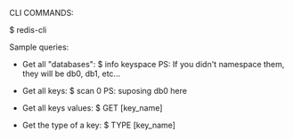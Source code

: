 CLI COMMANDS:

$ redis-cli

Sample queries:

- Get all "databases":
    $ info keyspace
    PS: If you didn't namespace them, they will be db0, db1, etc...

- Get all keys:
    $ scan 0
    PS: suposing db0 here

- Get all keys values:
    $ GET [key_name]

- Get the type of a key:
    $ TYPE [key_name]
